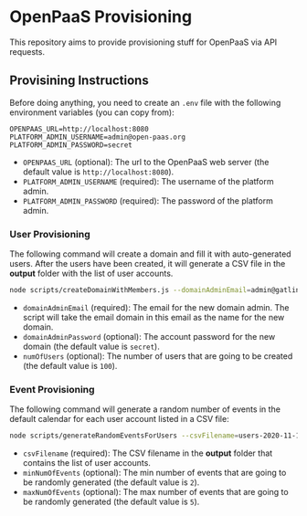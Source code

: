 # OpenPaaS Provisioning

This repository aims to provide provisioning stuff for OpenPaaS via API requests.

## Provisining Instructions

Before doing anything, you need to create an `.env` file with the following environment variables (you can copy from):

```env
OPENPAAS_URL=http://localhost:8080
PLATFORM_ADMIN_USERNAME=admin@open-paas.org
PLATFORM_ADMIN_PASSWORD=secret
```

- `OPENPAAS_URL` (optional): The url to the OpenPaaS web server (the default value is `http://localhost:8080`).
- `PLATFORM_ADMIN_USERNAME` (required): The username of the platform admin.
- `PLATFORM_ADMIN_PASSWORD` (required): The password of the platform admin.

### User Provisioning

The following command will create a domain and fill it with auto-generated users. After the users have been created, it will generate a CSV file in the **output** folder with the list of user accounts.

```bash
node scripts/createDomainWithMembers.js --domainAdminEmail=admin@gatling-cal10.org --numOfUsers=4000
```

- `domainAdminEmail` (required): The email for the new domain admin. The script will take the email domain in this email as the name for the new domain.
- `domainAdminPassword` (optional): The account password for the new domain (the default value is `secret`).
- `numOfUsers` (optional): The number of users that are going to be created (the default value is `100`).

### Event Provisioning

The following command will generate a random number of events in the default calendar for each user account listed in a CSV file:

```bash
node scripts/generateRandomEventsForUsers --csvFilename=users-2020-11-12-17-49-6.csv --minNumOfEvents=2 --maxNumOfEvents=5
```

- `csvFilename` (required): The CSV filename in the **output** folder that contains the list of user accounts.
- `minNumOfEvents` (optional): The min number of events that are going to be randomly generated (the default value is `2`).
- `maxNumOfEvents` (optional): The max number of events that are going to be randomly generated (the default value is `5`).
